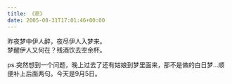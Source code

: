 ```yaml
---
title: 《悲》
date: 2005-08-31T17:01:46+00:00
---
```

昨夜梦中伊人醉，夜尽伊人入梦来。  
梦醒伊人又何在？残酒饮去空余杯。

ps.突然想到一个问题，晚上过去了还有姑娘到梦里面来，那不是做的白日梦&#8230;顺便补上后面两句。今天是9月5日。
